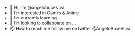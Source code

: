 - 👋 Hi, I’m @angelobucesilva
- 👀 I’m interested in Games & Anime
- 🌱 I’m currently learning ...
- 💞️ I’m looking to collaborate on ...
- 📫 How to reach me follow me on twitter @AngeloBuceSilva

<!---
angelobucesilva/angelobucesilva is a ✨ special ✨ repository because its `README.md` (this file) appears on your GitHub profile.
You can click the Preview link to take a look at your changes.
--->
